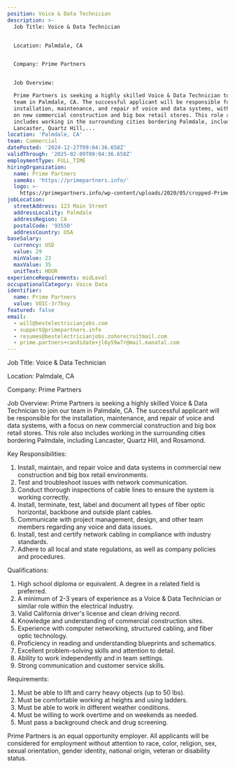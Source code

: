 ```yaml
---
position: Voice & Data Technician
description: >-
  Job Title: Voice & Data Technician


  Location: Palmdale, CA


  Company: Prime Partners


  Job Overview:

  Prime Partners is seeking a highly skilled Voice & Data Technician to join our
  team in Palmdale, CA. The successful applicant will be responsible for the
  installation, maintenance, and repair of voice and data systems, with a focus
  on new commercial construction and big box retail stores. This role also
  includes working in the surrounding cities bordering Palmdale, including
  Lancaster, Quartz Hill,...
location: 'Palmdale, CA'
team: Commercial
datePosted: '2024-12-27T09:04:36.658Z'
validThrough: '2025-02-09T09:04:36.658Z'
employmentType: FULL_TIME
hiringOrganization:
  name: Prime Partners
  sameAs: 'https://primepartners.info/'
  logo: >-
    https://primepartners.info/wp-content/uploads/2020/05/cropped-Prime-Partners-Logo-NO-BG-1-1.png
jobLocation:
  streetAddress: 123 Main Street
  addressLocality: Palmdale
  addressRegion: CA
  postalCode: '93550'
  addressCountry: USA
baseSalary:
  currency: USD
  value: 29
  minValue: 23
  maxValue: 35
  unitText: HOUR
experienceRequirements: midLevel
occupationalCategory: Voice Data
identifier:
  name: Prime Partners
  value: VOIC-3r7bxy
featured: false
email:
  - will@bestelectricianjobs.com
  - support@primepartners.info
  - resumes@bestelectricianjobs.zohorecruitmail.com
  - prime.partners+candidate+jl6y59w7r@mail.manatal.com
---
```




Job Title: Voice & Data Technician

Location: Palmdale, CA

Company: Prime Partners

Job Overview:
Prime Partners is seeking a highly skilled Voice & Data Technician to join our team in Palmdale, CA. The successful applicant will be responsible for the installation, maintenance, and repair of voice and data systems, with a focus on new commercial construction and big box retail stores. This role also includes working in the surrounding cities bordering Palmdale, including Lancaster, Quartz Hill, and Rosamond.

Key Responsibilities:

1. Install, maintain, and repair voice and data systems in commercial new construction and big box retail environments.
2. Test and troubleshoot issues with network communication.
3. Conduct thorough inspections of cable lines to ensure the system is working correctly.
4. Install, terminate, test, label and document all types of fiber optic horizontal, backbone and outside plant cables.
5. Communicate with project management, design, and other team members regarding any voice and data issues.
6. Install, test and certify network cabling in compliance with industry standards.
7. Adhere to all local and state regulations, as well as company policies and procedures.

Qualifications:

1. High school diploma or equivalent. A degree in a related field is preferred.
2. A minimum of 2-3 years of experience as a Voice & Data Technician or similar role within the electrical industry.
3. Valid California driver's license and clean driving record.
4. Knowledge and understanding of commercial construction sites.
5. Experience with computer networking, structured cabling, and fiber optic technology.
6. Proficiency in reading and understanding blueprints and schematics.
7. Excellent problem-solving skills and attention to detail.
8. Ability to work independently and in team settings.
9. Strong communication and customer service skills.

Requirements:

1. Must be able to lift and carry heavy objects (up to 50 lbs).
2. Must be comfortable working at heights and using ladders.
3. Must be able to work in different weather conditions.
4. Must be willing to work overtime and on weekends as needed.
5. Must pass a background check and drug screening.

Prime Partners is an equal opportunity employer. All applicants will be considered for employment without attention to race, color, religion, sex, sexual orientation, gender identity, national origin, veteran or disability status.
